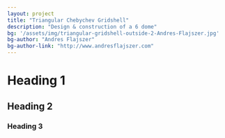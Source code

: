 ```yaml
---
layout: project
title: "Triangular Chebychev Gridshell"
description: "Design & construction of a 6 dome"
bg: '/assets/img/triangular-gridshell-outside-2-Andres-Flajszer.jpg'
bg-author: "Andres Flajszer"
bg-author-link: "http://www.andresflajszer.com"
---
```


# Heading 1

## Heading 2

### Heading 3